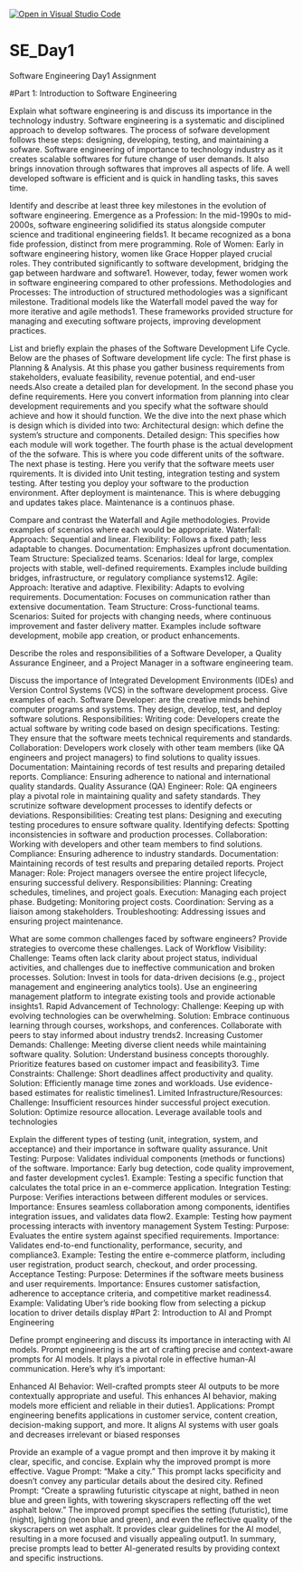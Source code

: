 [![Open in Visual Studio Code](https://classroom.github.com/assets/open-in-vscode-2e0aaae1b6195c2367325f4f02e2d04e9abb55f0b24a779b69b11b9e10269abc.svg)](https://classroom.github.com/online_ide?assignment_repo_id=15577965&assignment_repo_type=AssignmentRepo)
# SE_Day1
Software Engineering Day1 Assignment

#Part 1: Introduction to Software Engineering

Explain what software engineering is and discuss its importance in the technology industry.
Software engineering is a systematic and disciplined approach to develop softwares. The process of sofware development follows these steps: designing, developing, testing, and maintaining a sofware. Software engineering of importance to technology industry as it creates scalable softwares for future change of user demands. It also brings innovation through softwares that improves all aspects of life. A well developed software is efficient and is quick in handling tasks, this saves time.

Identify and describe at least three key milestones in the evolution of software engineering.
Emergence as a Profession: In the mid-1990s to mid-2000s, software engineering solidified its status alongside computer science and traditional engineering fields1. It became recognized as a bona fide profession, distinct from mere programming.
Role of Women: Early in software engineering history, women like Grace Hopper played crucial roles. They contributed significantly to software development, bridging the gap between hardware and software1. However, today, fewer women work in software engineering compared to other professions.
Methodologies and Processes: The introduction of structured methodologies was a significant milestone. Traditional models like the Waterfall model paved the way for more iterative and agile methods1. These frameworks provided structure for managing and executing software projects, improving development practices.

List and briefly explain the phases of the Software Development Life Cycle.
Below are the phases of Software development life cycle:
The first phase is Planning & Analysis. At this phase you gather business requirements from stakeholders, evaluate feasibility, revenue potential, and end-user needs.Also create a detailed plan for development. In the second phase you define requirements. Here you convert information from planning into clear development requirements and you specify what the software should achieve and how it should function. We the dive into the next phase which is design which is divided into two:
Architectural design: which define the system’s structure and components.
Detailed design: This specifies how each module will work together.
The fourth phase is the actual development of the the sofware. This is where you code different units of the software. The next phase is testing. Here you verify that the software meets user rquirements. It is divided into Unit testing, integration testing and system testing. After testing you deploy your software to the production environment. After deployment is maintenance. This is where debugging and updates takes place. Maintenance is a continuos phase. 


Compare and contrast the Waterfall and Agile methodologies. Provide examples of scenarios where each would be appropriate.
Waterfall:
Approach: Sequential and linear.
Flexibility: Follows a fixed path; less adaptable to changes.
Documentation: Emphasizes upfront documentation.
Team Structure: Specialized teams.
Scenarios: Ideal for large, complex projects with stable, well-defined requirements. Examples include building bridges, infrastructure, or regulatory compliance systems12.
Agile:
Approach: Iterative and adaptive.
Flexibility: Adapts to evolving requirements.
Documentation: Focuses on communication rather than extensive documentation.
Team Structure: Cross-functional teams.
Scenarios: Suited for projects with changing needs, where continuous improvement and faster delivery matter. Examples include software development, mobile app creation, or product enhancements.

Describe the roles and responsibilities of a Software Developer, a Quality Assurance Engineer, and a Project Manager in a software engineering team.


Discuss the importance of Integrated Development Environments (IDEs) and Version Control Systems (VCS) in the software development process. Give examples of each.
Software Developer: are the creative minds behind computer programs and systems. They design, develop, test, and deploy software solutions.
Responsibilities:
Writing code: Developers create the actual software by writing code based on design specifications.
Testing: They ensure that the software meets technical requirements and standards.
Collaboration: Developers work closely with other team members (like QA engineers and project managers) to find solutions to quality issues.
Documentation: Maintaining records of test results and preparing detailed reports.
Compliance: Ensuring adherence to national and international quality standards.
Quality Assurance (QA) Engineer:
Role: QA engineers play a pivotal role in maintaining quality and safety standards. They scrutinize software development processes to identify defects or deviations.
Responsibilities:
Creating test plans: Designing and executing testing procedures to ensure software quality.
Identifying defects: Spotting inconsistencies in software and production processes.
Collaboration: Working with developers and other team members to find solutions.
Compliance: Ensuring adherence to industry standards.
Documentation: Maintaining records of test results and preparing detailed reports.
Project Manager:
Role: Project managers oversee the entire project lifecycle, ensuring successful delivery.
Responsibilities:
Planning: Creating schedules, timelines, and project goals.
Execution: Managing each project phase.
Budgeting: Monitoring project costs.
Coordination: Serving as a liaison among stakeholders.
Troubleshooting: Addressing issues and ensuring project maintenance.

What are some common challenges faced by software engineers? Provide strategies to overcome these challenges.
Lack of Workflow Visibility:
Challenge: Teams often lack clarity about project status, individual activities, and challenges due to ineffective communication and broken processes.
Solution:
Invest in tools for data-driven decisions (e.g., project management and engineering analytics tools).
Use an engineering management platform to integrate existing tools and provide actionable insights1.
Rapid Advancement of Technology:
Challenge: Keeping up with evolving technologies can be overwhelming.
Solution:
Embrace continuous learning through courses, workshops, and conferences.
Collaborate with peers to stay informed about industry trends2.
Increasing Customer Demands:
Challenge: Meeting diverse client needs while maintaining software quality.
Solution:
Understand business concepts thoroughly.
Prioritize features based on customer impact and feasibility3.
Time Constraints:
Challenge: Short deadlines affect productivity and quality.
Solution:
Efficiently manage time zones and workloads.
Use evidence-based estimates for realistic timelines1.
Limited Infrastructure/Resources:
Challenge: Insufficient resources hinder successful project execution.
Solution:
Optimize resource allocation.
Leverage available tools and technologies

Explain the different types of testing (unit, integration, system, and acceptance) and their importance in software quality assurance.
Unit Testing:
Purpose: Validates individual components (methods or functions) of the software.
Importance: Early bug detection, code quality improvement, and faster development cycles1.
Example: Testing a specific function that calculates the total price in an e-commerce application.
Integration Testing:
Purpose: Verifies interactions between different modules or services.
Importance: Ensures seamless collaboration among components, identifies integration issues, and validates data flow2.
Example: Testing how payment processing interacts with inventory management
System Testing:
Purpose: Evaluates the entire system against specified requirements.
Importance: Validates end-to-end functionality, performance, security, and compliance3.
Example: Testing the entire e-commerce platform, including user registration, product search, checkout, and order processing.
Acceptance Testing:
Purpose: Determines if the software meets business and user requirements.
Importance: Ensures customer satisfaction, adherence to acceptance criteria, and competitive market readiness4.
Example: Validating Uber’s ride booking flow from selecting a pickup location to driver details display
#Part 2: Introduction to AI and Prompt Engineering


Define prompt engineering and discuss its importance in interacting with AI models.
Prompt engineering is the art of crafting precise and context-aware prompts for AI models. It plays a pivotal role in effective human-AI communication. Here’s why it’s important:

Enhanced AI Behavior:
Well-crafted prompts steer AI outputs to be more contextually appropriate and useful.
This enhances AI behavior, making models more efficient and reliable in their duties1.
Applications:
Prompt engineering benefits applications in customer service, content creation, decision-making support, and more.
It aligns AI systems with user goals and decreases irrelevant or biased responses

Provide an example of a vague prompt and then improve it by making it clear, specific, and concise. Explain why the improved prompt is more effective.
Vague Prompt: “Make a city.”
This prompt lacks specificity and doesn’t convey any particular details about the desired city.
Refined Prompt: “Create a sprawling futuristic cityscape at night, bathed in neon blue and green lights, with towering skyscrapers reflecting off the wet asphalt below.”
The improved prompt specifies the setting (futuristic), time (night), lighting (neon blue and green), and even the reflective quality of the skyscrapers on wet asphalt.
It provides clear guidelines for the AI model, resulting in a more focused and visually appealing output1.
In summary, precise prompts lead to better AI-generated results by providing context and specific instructions.
